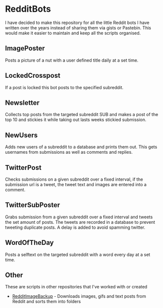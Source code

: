 # RedditBots

I have decided to make this repository for all the little Reddit bots I have written over the years instead of sharing them via gists or Pastebin. This would make it easier to maintain and keep all the scripts organised.

## ImagePoster
Posts a picture of a nut with a user defined title daily at a set time.

## LockedCrosspost
If a post is locked this bot posts to the specified subreddit.

## Newsletter
Collects top posts from the targeted subreddit SUB and makes a post of the top 10 and stickies it while taking out lasts weeks stickied submission.

## NewUsers
Adds new users of a subreddit to a database and prints them out. This gets usernames from submissions as well as comments and replies.

## TwitterPost
Checks submissions on a given subreddit over a fixed interval, if
the submission url is a tweet, the tweet text and images are
entered into a comment.

## TwitterSubPoster
Grabs submission from a given subreddit over a fixed interval and tweets the
set amount of posts. The tweets are recorded in a database to prevent
tweeting duplicate posts. A delay is added to avoid spamming twitter.

## WordOfTheDay
Posts a selftext on the targeted subreddit with a word every day at a set time.

## Other
These are scripts in other repositories that I've worked with or created

- [RedditImageBackup](https://github.com/LameLemon/RedditImageBackup) - Downloads images, gifs and text posts from Reddit and sorts them into folders

